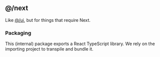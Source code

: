 ## @/next

Like [@/ui](../ui/README.md), but for things that require Next.

### Packaging

This (internal) package exports a React TypeScript library. We rely on the
importing project to transpile and bundle it.
